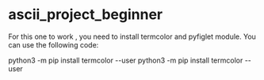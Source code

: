 # ascii_project_beginner

For this one to work , you need to install termcolor and pyfiglet module.
You can use the following code:

python3 -m pip install termcolor --user
python3 -m pip install termcolor --user


